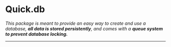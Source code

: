 # Quick.db

_This package is meant to provide an easy way to create and use a database, **all data is stored persistently**, and comes with a **queue system to prevent database locking.**_

---



